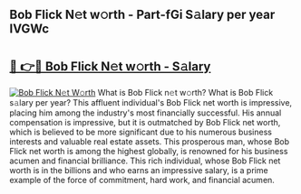 ## Bob Flick N𝚎t w𝚘rth - Part-fGi S𝚊lary per year IVGWc

# <h2><a href="http://gc2aze9.nevu.top/?p=Bob+Flick">🔗 👉🔴 Bob Flick N𝚎t w𝚘rth - S𝚊lary</a></h2>

[![Bob Flick N𝚎t W𝚘rth](https://i.imgur.com/Oavwk0R.jpeg)](http://gc2aze9.nevu.top/?p=Bob+Flick)
What is Bob Flick n𝚎t w𝚘rth? What is Bob Flick s𝚊lary per year?
This affluent individual's Bob Flick net worth is impressive, placing him among the industry's most financially successful. His annual compensation is impressive, but it is outmatched by Bob Flick net worth, which is believed to be more significant due to his numerous business interests and valuable real estate assets. This prosperous man, whose Bob Flick net worth is among the highest globally, is renowned for his business acumen and financial brilliance. This rich individual, whose Bob Flick net worth is in the billions and who earns an impressive salary, is a prime example of the force of commitment, hard work, and financial acumen.
